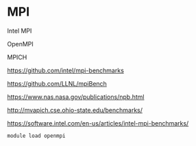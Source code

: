 # MPI

Intel MPI

OpenMPI

MPICH

<https://github.com/intel/mpi-benchmarks>

<https://github.com/LLNL/mpiBench>

<https://www.nas.nasa.gov/publications/npb.html>

<http://mvapich.cse.ohio-state.edu/benchmarks/>

<https://software.intel.com/en-us/articles/intel-mpi-benchmarks/>

`module load openmpi`
